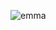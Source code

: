 ![emma](https://cdn.discordapp.com/attachments/407318540471894027/940795688793550858/High_resolution_wallpaper_background_ID_77700950159.jpg)
